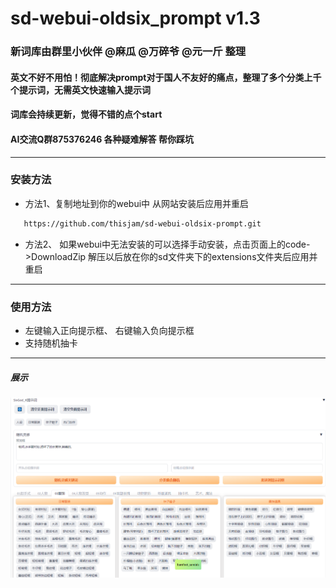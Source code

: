 
 
# sd-webui-oldsix_prompt v1.3
### 新词库由群里小伙伴 @麻瓜 @万碎爷 @元一斤 整理
#### 英文不好不用怕！彻底解决prompt对于国人不友好的痛点，整理了多个分类上千个提示词，无需英文快速输入提示词
#### 词库会持续更新，觉得不错的点个start
#### AI交流Q群875376246 各种疑难解答 帮你踩坑
--- 
### 安装方法
  * 方法1、复制地址到你的webui中 从网站安装后应用并重启 
  ```sh
     https://github.com/thisjam/sd-webui-oldsix-prompt.git
  ```
  * 方法2、 如果webui中无法安装的可以选择手动安装，点击页面上的code->DownloadZip 解压以后放在你的sd文件夹下的extensions文件夹后应用并重启   
--- 
### 使用方法
  *  左键输入正向提示框、 右键输入负向提示框
  *  支持随机抽卡
  ---
  ##### 展示  
  ![Image text](imgs/1.png)

